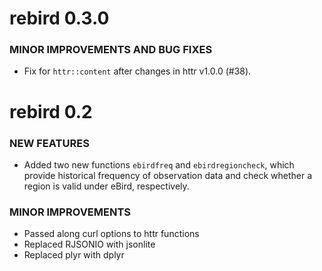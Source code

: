 rebird 0.3.0
===================

### MINOR IMPROVEMENTS AND BUG FIXES

* Fix for `httr::content` after changes in httr v1.0.0 (#38).

rebird 0.2
===================

### NEW FEATURES

* Added two new functions `ebirdfreq` and `ebirdregioncheck`, which provide historical frequency of observation data and check whether a region is valid under eBird, respectively.

### MINOR IMPROVEMENTS

* Passed along curl options to httr functions
* Replaced RJSONIO with jsonlite
* Replaced plyr with dplyr

